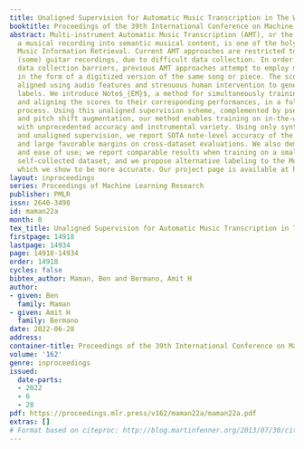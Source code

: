 ```yaml
---
title: Unaligned Supervision for Automatic Music Transcription in The Wild
booktitle: Proceedings of the 39th International Conference on Machine Learning
abstract: Multi-instrument Automatic Music Transcription (AMT), or the decoding of
  a musical recording into semantic musical content, is one of the holy grails of
  Music Information Retrieval. Current AMT approaches are restricted to piano and
  (some) guitar recordings, due to difficult data collection. In order to overcome
  data collection barriers, previous AMT approaches attempt to employ musical scores
  in the form of a digitized version of the same song or piece. The scores are typically
  aligned using audio features and strenuous human intervention to generate training
  labels. We introduce Note$_{EM}$, a method for simultaneously training a transcriber
  and aligning the scores to their corresponding performances, in a fully-automated
  process. Using this unaligned supervision scheme, complemented by pseudo-labels
  and pitch shift augmentation, our method enables training on in-the-wild recordings
  with unprecedented accuracy and instrumental variety. Using only synthetic data
  and unaligned supervision, we report SOTA note-level accuracy of the MAPS dataset,
  and large favorable margins on cross-dataset evaluations. We also demonstrate robustness
  and ease of use; we report comparable results when training on a small, easily obtainable,
  self-collected dataset, and we propose alternative labeling to the MusicNet dataset,
  which we show to be more accurate. Our project page is available at https://benadar293.github.io.
layout: inproceedings
series: Proceedings of Machine Learning Research
publisher: PMLR
issn: 2640-3498
id: maman22a
month: 0
tex_title: Unaligned Supervision for Automatic Music Transcription in The Wild
firstpage: 14918
lastpage: 14934
page: 14918-14934
order: 14918
cycles: false
bibtex_author: Maman, Ben and Bermano, Amit H
author:
- given: Ben
  family: Maman
- given: Amit H
  family: Bermano
date: 2022-06-28
address:
container-title: Proceedings of the 39th International Conference on Machine Learning
volume: '162'
genre: inproceedings
issued:
  date-parts:
  - 2022
  - 6
  - 28
pdf: https://proceedings.mlr.press/v162/maman22a/maman22a.pdf
extras: []
# Format based on citeproc: http://blog.martinfenner.org/2013/07/30/citeproc-yaml-for-bibliographies/
---
```

